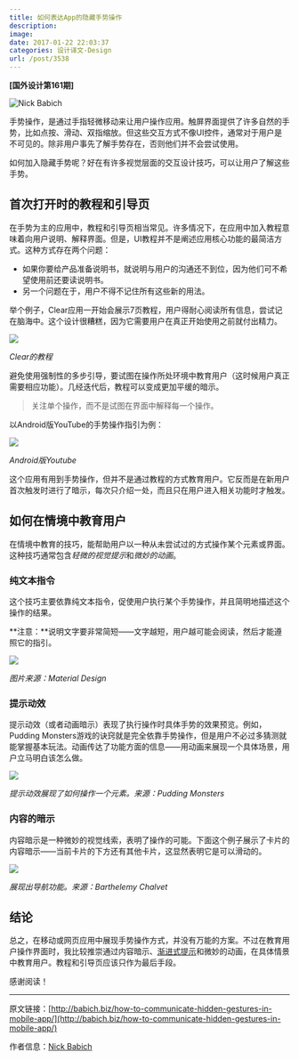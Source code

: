 ```yaml
---
title: 如何表达App的隐藏手势操作
description: 
image: 
date: 2017-01-22 22:03:37
categories: 设计译文-Design
url: /post/3538
---
```


**[国外设计第161期]**

![Nick Babich](https://cdn.victor42.work/posts/2017-01/01-18/1-raN6DpE52jAdYaEc-zsu3A.png)

手势操作，是通过手指轻微移动来让用户操作应用。触屏界面提供了许多自然的手势，比如点按、滑动、双指缩放。但这些交互方式不像UI控件，通常对于用户是不可见的。除非用户事先了解手势存在，否则他们并不会尝试使用。

如何加入隐藏手势呢？好在有许多视觉层面的交互设计技巧，可以让用户了解这些手势。

## 首次打开时的教程和引导页

在手势为主的应用中，教程和引导页相当常见。许多情况下，在应用中加入教程意味着向用户说明、解释界面。但是，UI教程并不是阐述应用核心功能的最简洁方式。这种方式存在两个问题：

- 如果你要给产品准备说明书，就说明与用户的沟通还不到位，因为他们可不希望使用前还要读说明书。
- 另一个问题在于，用户不得不记住所有这些新的用法。

举个例子，Clear应用一开始会展示7页教程，用户得耐心阅读所有信息，尝试记在脑海中。这个设计很糟糕，因为它需要用户在真正开始使用之前就付出精力。

![](https://cdn.victor42.work/posts/2017-01/01-18/1-2.png)

*Clear的教程*

避免使用强制性的多步引导，要试图在操作所处环境中教育用户（这时候用户真正需要相应功能）。几经迭代后，教程可以变成更加平缓的暗示。

> 关注单个操作，而不是试图在界面中解释每一个操作。

以Android版YouTube的手势操作指引为例：

![](https://cdn.victor42.work/posts/2017-01/01-18/2-2.png)

*Android版Youtube*

这个应用有用到手势操作，但并不是通过教程的方式教育用户。它反而是在新用户首次触发时进行了暗示，每次只介绍一处，而且只在用户进入相关功能时才触发。

## 如何在情境中教育用户

在情境中教育的技巧，能帮助用户以一种从未尝试过的方式操作某个元素或界面。这种技巧通常包含*轻微的视觉提示*和*微妙的动画*。

### 纯文本指令

这个技巧主要依靠纯文本指令，促使用户执行某个手势操作，并且简明地描述这个操作的结果。

**注意：**说明文字要非常简短——文字越短，用户越可能会阅读，然后才能遵照它的指引。

![](https://cdn.victor42.work/posts/2017-01/01-18/3-1.gif)

*图片来源：Material Design*

### 提示动效

提示动效（或者动画暗示）表现了执行操作时具体手势的效果预览。例如，Pudding Monsters游戏的诀窍就是完全依靠手势操作，但是用户不必过多猜测就能掌握基本玩法。动画传达了功能方面的信息——用动画来展现一个具体场景，用户立马明白该怎么做。

![](https://cdn.victor42.work/posts/2017-01/01-18/4-1.gif)

*提示动效展现了如何操作一个元素。来源：Pudding Monsters*

### 内容的暗示

内容暗示是一种微妙的视觉线索，表明了操作的可能。下面这个例子展示了卡片的内容暗示——当前卡片的下方还有其他卡片，这显然表明它是可以滑动的。

![](https://cdn.victor42.work/posts/2017-01/01-18/5-1.gif)

*展现出导航功能。来源：Barthelemy Chalvet*

## 结论

总之，在移动或网页应用中展现手势操作方式，并没有万能的方案。不过在教育用户操作界面时，我比较推崇通过内容暗示、[渐进式提示](http://babich.biz/design-patterns-progressive-disclosure-for-mobile-apps/)和微妙的动画，在具体情景中教育用户。教程和引导页应该只作为最后手段。

感谢阅读！

---

原文链接：[http://babich.biz/how-to-communicate-hidden-gestures-in-mobile-app/](http://babich.biz/how-to-communicate-hidden-gestures-in-mobile-app/)

作者信息：[Nick Babich](http://babich.biz/author/nick/)